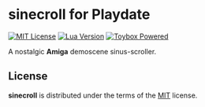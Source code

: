 # sinecroll for Playdate

[![MIT License](https://img.shields.io/github/license/DidierMalenfant/sinescroll)](https://spdx.org/licenses/MIT.html) [![Lua Version](https://img.shields.io/badge/Lua-5.4-yellowgreen)](https://lua.org) [![Toybox Powered](https://img.shields.io/badge/toybox.py-powered-orange)](https://toyboxpy.io)

A nostalgic **Amiga** demoscene sinus-scroller.

## License

**sinecroll** is distributed under the terms of the [MIT](https://spdx.org/licenses/MIT.html) license.
